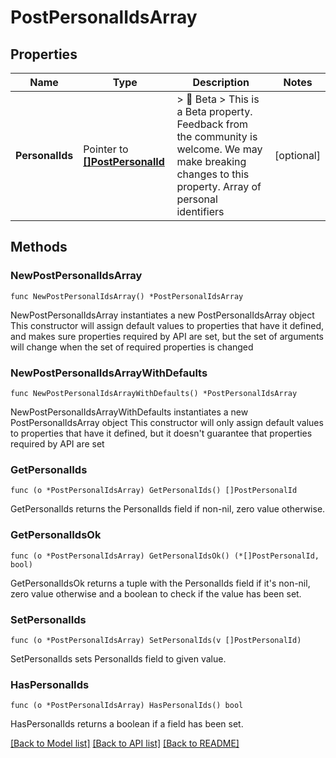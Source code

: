 # PostPersonalIdsArray

## Properties

Name | Type | Description | Notes
------------ | ------------- | ------------- | -------------
**PersonalIds** | Pointer to [**[]PostPersonalId**](PostPersonalId.md) | &gt; 🚧 Beta &gt; This is a Beta property. Feedback from the community is welcome. We may make breaking changes to this property. Array of personal identifiers  | [optional] 

## Methods

### NewPostPersonalIdsArray

`func NewPostPersonalIdsArray() *PostPersonalIdsArray`

NewPostPersonalIdsArray instantiates a new PostPersonalIdsArray object
This constructor will assign default values to properties that have it defined,
and makes sure properties required by API are set, but the set of arguments
will change when the set of required properties is changed

### NewPostPersonalIdsArrayWithDefaults

`func NewPostPersonalIdsArrayWithDefaults() *PostPersonalIdsArray`

NewPostPersonalIdsArrayWithDefaults instantiates a new PostPersonalIdsArray object
This constructor will only assign default values to properties that have it defined,
but it doesn't guarantee that properties required by API are set

### GetPersonalIds

`func (o *PostPersonalIdsArray) GetPersonalIds() []PostPersonalId`

GetPersonalIds returns the PersonalIds field if non-nil, zero value otherwise.

### GetPersonalIdsOk

`func (o *PostPersonalIdsArray) GetPersonalIdsOk() (*[]PostPersonalId, bool)`

GetPersonalIdsOk returns a tuple with the PersonalIds field if it's non-nil, zero value otherwise
and a boolean to check if the value has been set.

### SetPersonalIds

`func (o *PostPersonalIdsArray) SetPersonalIds(v []PostPersonalId)`

SetPersonalIds sets PersonalIds field to given value.

### HasPersonalIds

`func (o *PostPersonalIdsArray) HasPersonalIds() bool`

HasPersonalIds returns a boolean if a field has been set.


[[Back to Model list]](../README.md#documentation-for-models) [[Back to API list]](../README.md#documentation-for-api-endpoints) [[Back to README]](../README.md)


